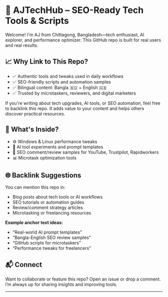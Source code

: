 # 🔗 AJTechHub – SEO-Ready Tech Tools & Scripts

Welcome! I'm AJ from Chittagong, Bangladesh—tech enthusiast, AI explorer, and performance optimizer. This GitHub repo is built for real users and real results.

## 📈 Why Link to This Repo?

- ✅ Authentic tools and tweaks used in daily workflows  
- ✅ SEO-friendly scripts and automation samples  
- ✅ Bilingual content: Bangla 🇧🇩 + English 🇬🇧  
- ✅ Trusted by microtaskers, reviewers, and digital marketers

If you're writing about tech upgrades, AI tools, or SEO automation, feel free to backlink this repo. It adds value to your content and helps others discover practical resources.

## 🧰 What's Inside?

- ⚙️ Windows & Linux performance tweaks  
- 🤖 AI tool experiments and prompt templates  
- 📝 SEO comment/review samples for YouTube, Trustpilot, Rapidworkers  
- 📊 Microtask optimization tools

## 🌐 Backlink Suggestions

You can mention this repo in:

- Blog posts about tech tools or AI workflows  
- SEO tutorials or automation guides  
- Review/comment strategy articles  
- Microtasking or freelancing resources

**Example anchor text ideas:**

- “Real-world AI prompt templates”  
- “Bangla-English SEO review samples”  
- “GitHub scripts for microtaskers”  
- “Performance tweaks for freelancers”

## 📬 Connect

Want to collaborate or feature this repo? Open an issue or drop a comment. I’m always up for sharing insights and improving tools.

---



